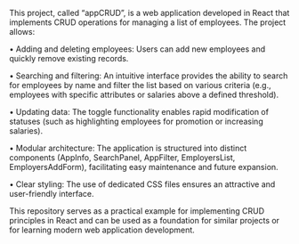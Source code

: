 This project, called “appCRUD”, is a web application developed in React that implements CRUD operations for managing a list of employees. The project allows:

•	Adding and deleting employees: Users can add new employees and quickly remove existing records.

•	Searching and filtering: An intuitive interface provides the ability to search for employees by name and filter the list based on various criteria (e.g., employees with specific attributes or salaries above a defined threshold).

•	Updating data: The toggle functionality enables rapid modification of statuses (such as highlighting employees for promotion or increasing salaries).

•	Modular architecture: The application is structured into distinct components (AppInfo, SearchPanel, AppFilter, EmployersList, EmployersAddForm), facilitating easy maintenance and future expansion.

•	Clear styling: The use of dedicated CSS files ensures an attractive and user-friendly interface.

This repository serves as a practical example for implementing CRUD principles in React and can be used as a foundation for similar projects or for learning modern web application development.
